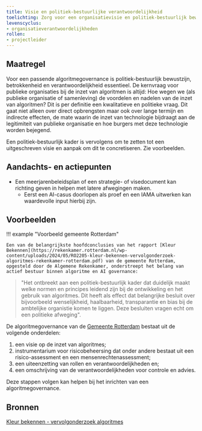 ```yaml
---
title: Visie en politiek-bestuurlijke verantwoordelijkheid
toelichting: Zorg voor een organisatievisie en politiek-bestuurlijk bewustzijn.
levenscyclus:
- organisatieverantwoordelijkheden
rollen:
- projectleider
---
```

<!-- tags -->


## Maatregel
Voor een passende algoritmegovernance is politiek-bestuurlijk bewustzijn, betrokkenheid en verantwoordelijkheid essentieel. 
De kernvraag voor publieke organisaties bij de inzet van algoritmen is altijd: Hoe wegen we (als publieke organisatie of samenleving) de voordelen en nadelen van de inzet van algoritmen? 
Dit is per definitie een kwalitatieve en politieke vraag. 
Dit gaat niet alleen over direct opbrengsten maar ook over lange termijn en indirecte effecten, de mate waarin de inzet van technologie bijdraagt aan de legitimiteit van publieke organisatie en hoe burgers met deze technologie worden bejegend. 
 
Een politiek-bestuurlijk kader is vervolgens om te zetten tot een uitgeschreven visie en aanpak om dit te concretiseren. Zie voorbeelden.

## Aandachts- en actiepunten
* Een meerjarenbeleidsplan of een strategie- of visedocument kan richting geven in helpen met latere afwegingen maken.
    * Eerst een AI-casus doorlopen als proef en een IAMA uitwerken kan waardevolle input hierbij zijn.
 
## Voorbeelden
!!! example "Voorbeeld gemeente Rotterdam"

    Een van de belangrijkste hoofdconclusies van het rapport [Kleur Bekennen](https://rekenkamer.rotterdam.nl/wp-content/uploads/2024/05/RO2205-kleur-bekennen-vervolgonderzoek-algoritmes-rekenkamer-rotterdam.pdf) van de gemeente Rotterdam, opgesteld door de Algemene Rekenkamer, onderstreept het belang van actief bestuur binnen algoritme en AI governance: 

> "Het ontbreekt aan een politiek-bestuurlijk kader dat duidelijk maakt welke normen en principes leidend zijn bij de ontwikkeling en het gebruik van algoritmes. Dit heeft als effect dat belangrijke besluit over bijvoorbeeld wenselijkheid, haalbaarheid, transparantie en bias bij de ambtelijke organistie komen te liggen. Deze besluiten vragen echt om een politieke afweging".

De algoritmegovernance van de [Gemeente Rotterdam](https://rekenkamer.rotterdam.nl/wp-content/uploads/2024/05/RO2205-kleur-bekennen-vervolgonderzoek-algoritmes-rekenkamer-rotterdam.pdf) bestaat uit de volgende onderdelen: 

1. een visie op de inzet van algoritmes;
2. instrumentarium voor risicobeheersing dat onder andere bestaat uit een risico-assessment en een mensenrechtenassessment; 
3. een uiteenzetting van rollen en verantwoordelijkheden en; 
4. een omschrijving van de verantwoordelijkheden voor controle en advies.

Deze stappen volgen kan helpen bij het inrichten van een algoritmegovernance.

## Bronnen
[Kleur bekennen - vervolgonderzoek algoritmes](https://rekenkamer.rotterdam.nl/onderzoeken/kleur-bekennen/)
